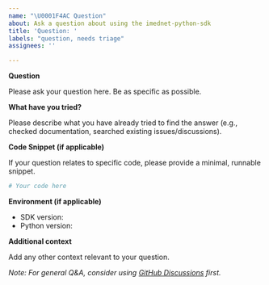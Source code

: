 ```yaml
---
name: "\U0001F4AC Question"
about: Ask a question about using the imednet-python-sdk
title: 'Question: '
labels: "question, needs triage"
assignees: ''

---
```


**Question**

Please ask your question here. Be as specific as possible.

**What have you tried?**

Please describe what you have already tried to find the answer (e.g., checked documentation, searched existing issues/discussions).

**Code Snippet (if applicable)**

If your question relates to specific code, please provide a minimal, runnable snippet.

```python
# Your code here
```

**Environment (if applicable)**

- SDK version:
- Python version:

**Additional context**

Add any other context relevant to your question.

*Note: For general Q&A, consider using [GitHub Discussions](https://github.com/fderuiter/imednet-python-sdk/discussions/new?category=q-a) first.*
